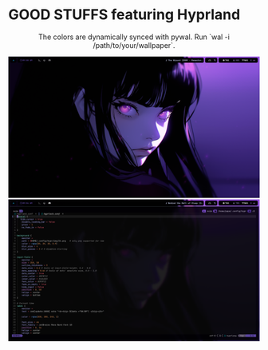 # GOOD STUFFS featuring Hyprland

<p align="center">
  The colors are dynamically synced with pywal. Run `wal -i /path/to/your/wallpaper`.
</p>

<p align="center">
  <img src="https://github.com/BIIJESH/dotfiles/blob/main/.config/hypr/img/rice2.png" alt="rice2" />
  <img src="https://github.com/BIIJESH/dotfiles/blob/main/.config/hypr/img/rice.png" alt="rice" />
</p>
